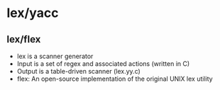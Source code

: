 # lex/yacc

## lex/flex

- lex is a scanner generator
- Input is a set of regex and associated actions (written in C)
- Output is a table-driven scanner (lex.yy.c)
- flex: An open-source implementation of the original UNIX lex utility
